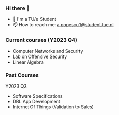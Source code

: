 ### Hi there 👋
- 📖 I'm a TU/e Student
- 📫 How to reach me: a.popescu1@student.tue.nl

### Current courses (Y2023 Q4)
- Computer Networks and Security
- Lab on Offensive Security
- Linear Algebra

### Past Courses
Y2023 
Q3
- Software Specifications
- DBL App Development
- Internet Of Things (Validation to Sales)
